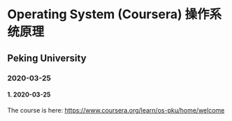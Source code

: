 # Operating System (Coursera) 操作系统原理 
## Peking University
### 2020-03-25

#### 1. 2020-03-25
The course is here: https://www.coursera.org/learn/os-pku/home/welcome
